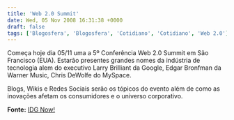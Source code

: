 ```yaml
---
title: 'Web 2.0 Summit'
date: Wed, 05 Nov 2008 16:31:38 +0000
draft: false
tags: ['Blogosfera', 'Blogosfera', 'Cotidiano', 'Cotidiano', 'Web 2.0']
---
```


Começa hoje dia 05/11 uma a 5º Conferência Web 2.0 Summit em São Francisco (EUA). Estarão presentes grandes nomes da indústria de tecnologia alem do executivo Larry Brilliant da Google, Edgar Bronfman da Warner Music, Chris DeWolfe do MySpace.

Blogs, Wikis e Redes Sociais serão os tópicos do evento além de como as inovações afetam os consumidores e o universo corporativo.

**Fonte:** [IDG Now!](http://idgnow.com.br/internet/2008/11/05/web-2-0-summit-evento-discutira-como-internet-pode-solucionar-desafios/)